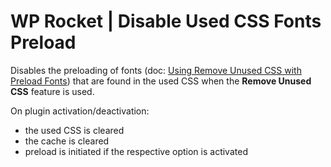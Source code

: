 # WP Rocket | Disable Used CSS Fonts Preload

Disables the preloading of fonts (doc: [Using Remove Unused CSS with Preload Fonts](https://docs.wp-rocket.me/article/1529-remove-unused-css#preload-fonts)) that are found in the used CSS when the **Remove Unused CSS** feature is used.

On plugin activation/deactivation:
* the used CSS is cleared
* the cache is cleared
* preload is initiated if the respective option is activated


